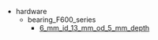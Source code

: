 * hardware
  * bearing_F600_series
    * [6_mm_id_13_mm_od_5_mm_depth](hardware/bearing_F600_series/6_mm_id_13_mm_od_5_mm_depth)
